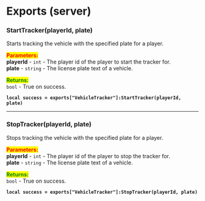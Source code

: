 # Exports (server)

### StartTracker(playerId, plate)

Starts tracking the vehicle with the specified plate for a player.

<mark style="color:red;">**Parameters:**</mark>\
**playerId** - `int` - The player id of the player to start the tracker for.\
**plate** - `string` - The license plate text of a vehicle.

<mark style="color:green;">**Returns:**</mark>\
`bool` - True on success.

<pre class="language-lua"><code class="lang-lua"><strong>local success = exports["VehicleTracker"]:StartTracker(playerId, plate)
</strong></code></pre>

***

### StopTracker(playerId, plate)

Stops tracking the vehicle with the specified plate for a player.

<mark style="color:red;">**Parameters:**</mark>\
**playerId** - `int` - The player id of the player to stop the tracker for.\
**plate** - `string` - The license plate text of a vehicle.

<mark style="color:green;">**Returns:**</mark>\
`bool` - True on success.

<pre class="language-lua"><code class="lang-lua"><strong>local success = exports["VehicleTracker"]:StopTracker(playerId, plate)
</strong></code></pre>

